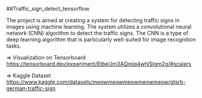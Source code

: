 ##Traffic_sign_detect_tensorflow

The project is aimed at creating a system for detecting traffic signs in images using machine learning. The system utilizes a convolutional neural network (CNN) algorithm to detect the traffic signs. The CNN is a type of deep learning algorithm that is particularly well-suited for image recognition tasks.

=> Visualization on Tensorboard
https://tensorboard.dev/experiment/EtbeUm3AQmiq4whlSlgm2g/#scalars

=> Kaggle Dataset
https://www.kaggle.com/datasets/meowmeowmeowmeowmeow/gtsrb-german-traffic-sign
